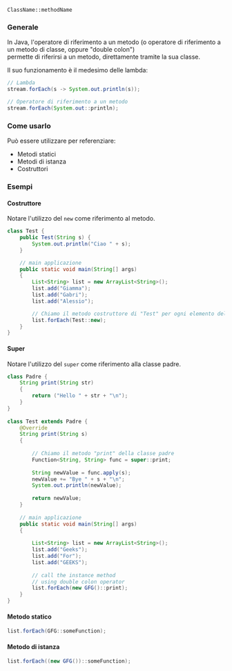 `ClassName::methodName`

### Generale
In Java, l'operatore di riferimento a un metodo (o operatore di riferimento a un metodo di classe, oppure "double colon")\
permette di riferirsi a un metodo, direttamente tramite la sua classe.

Il suo funzionamento è il medesimo delle lambda:
```Java
// Lambda
stream.forEach(s -> System.out.println(s));

// Operatore di riferimento a un metodo
stream.forEach(System.out::println);
```

### Come usarlo
Può essere utilizzare per referenziare:
- Metodi statici
- Metodi di istanza
- Costruttori

### Esempi
#### Costruttore
Notare l'utilizzo del `new` come riferimento al metodo.
```Java
class Test { 
    public Test(String s) { 
        System.out.println("Ciao " + s); 
    } 

    // main applicazione
    public static void main(String[] args) 
    { 
        List<String> list = new ArrayList<String>(); 
        list.add("Giamma"); 
        list.add("Gabri"); 
        list.add("Alessio"); 

        // Chiamo il metodo costruttore di "Test" per ogni elemento della lista.
        list.forEach(Test::new); 
    } 
}
```
#### Super
Notare l'utilizzo del `super` come riferimento alla classe padre.
```Java
class Padre { 
    String print(String str) 
    { 
        return ("Hello " + str + "\n"); 
    } 
} 
  
class Test extends Padre { 
    @Override
    String print(String s) 
    { 
  
        // Chiamo il metodo "print" della classe padre
        Function<String, String> func = super::print; 
  
        String newValue = func.apply(s); 
        newValue += "Bye " + s + "\n"; 
        System.out.println(newValue); 
  
        return newValue; 
    } 
  
    // main applicazione
    public static void main(String[] args) 
    { 
  
        List<String> list = new ArrayList<String>(); 
        list.add("Geeks"); 
        list.add("For"); 
        list.add("GEEKS"); 
  
        // call the instance method 
        // using double colon operator 
        list.forEach(new GFG()::print); 
    } 
} 
```
#### Metodo statico
```Java
list.forEach(GFG::someFunction); 
```
#### Metodo di istanza
```Java
list.forEach((new GFG())::someFunction);
```
